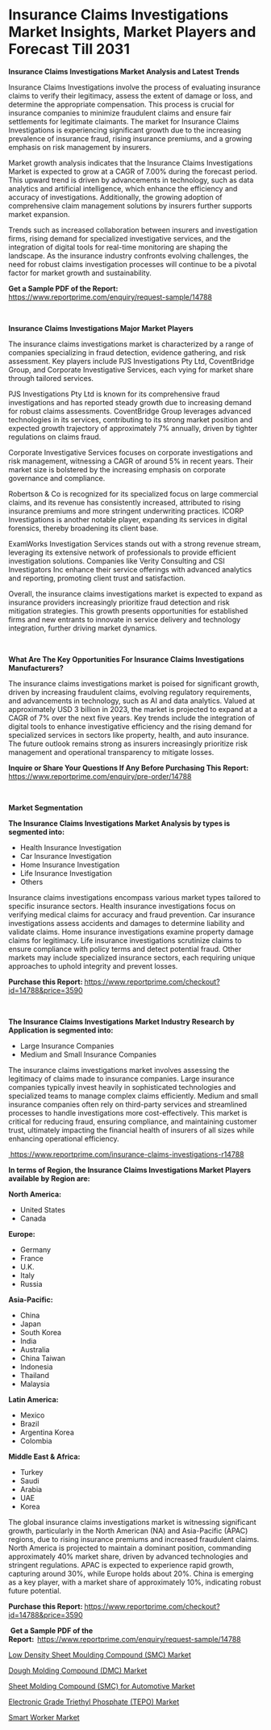 <p><h1>Insurance Claims Investigations Market Insights, Market Players and Forecast Till 2031</h1></p><p><strong>Insurance Claims Investigations Market Analysis and Latest Trends</strong></p>
<p><p>Insurance Claims Investigations involve the process of evaluating insurance claims to verify their legitimacy, assess the extent of damage or loss, and determine the appropriate compensation. This process is crucial for insurance companies to minimize fraudulent claims and ensure fair settlements for legitimate claimants. The market for Insurance Claims Investigations is experiencing significant growth due to the increasing prevalence of insurance fraud, rising insurance premiums, and a growing emphasis on risk management by insurers.</p><p>Market growth analysis indicates that the Insurance Claims Investigations Market is expected to grow at a CAGR of 7.00% during the forecast period. This upward trend is driven by advancements in technology, such as data analytics and artificial intelligence, which enhance the efficiency and accuracy of investigations. Additionally, the growing adoption of comprehensive claim management solutions by insurers further supports market expansion. </p><p>Trends such as increased collaboration between insurers and investigation firms, rising demand for specialized investigative services, and the integration of digital tools for real-time monitoring are shaping the landscape. As the insurance industry confronts evolving challenges, the need for robust claims investigation processes will continue to be a pivotal factor for market growth and sustainability.</p></p>
<p><strong>Get a Sample PDF of the Report:&nbsp;</strong> <a href="https://www.reportprime.com/enquiry/request-sample/14788?utm_campaign=1125&utm_medium=2&utm_source=Github&utm_content=ia&utm_term=11102024&utm_id=insurance-claims-investigations">https://www.reportprime.com/enquiry/request-sample/14788</a></p>
<p>&nbsp;</p>
<p><strong>Insurance Claims Investigations Major Market Players</strong></p>
<p><p>The insurance claims investigations market is characterized by a range of companies specializing in fraud detection, evidence gathering, and risk assessment. Key players include PJS Investigations Pty Ltd, CoventBridge Group, and Corporate Investigative Services, each vying for market share through tailored services.</p><p>PJS Investigations Pty Ltd is known for its comprehensive fraud investigations and has reported steady growth due to increasing demand for robust claims assessments. CoventBridge Group leverages advanced technologies in its services, contributing to its strong market position and expected growth trajectory of approximately 7% annually, driven by tighter regulations on claims fraud.</p><p>Corporate Investigative Services focuses on corporate investigations and risk management, witnessing a CAGR of around 5% in recent years. Their market size is bolstered by the increasing emphasis on corporate governance and compliance.</p><p>Robertson & Co is recognized for its specialized focus on large commercial claims, and its revenue has consistently increased, attributed to rising insurance premiums and more stringent underwriting practices. ICORP Investigations is another notable player, expanding its services in digital forensics, thereby broadening its client base.</p><p>ExamWorks Investigation Services stands out with a strong revenue stream, leveraging its extensive network of professionals to provide efficient investigation solutions. Companies like Verity Consulting and CSI Investigators Inc enhance their service offerings with advanced analytics and reporting, promoting client trust and satisfaction.</p><p>Overall, the insurance claims investigations market is expected to expand as insurance providers increasingly prioritize fraud detection and risk mitigation strategies. This growth presents opportunities for established firms and new entrants to innovate in service delivery and technology integration, further driving market dynamics.</p></p>
<p>&nbsp;</p>
<p><strong>What Are The Key Opportunities For Insurance Claims Investigations Manufacturers?</strong></p>
<p><p>The insurance claims investigations market is poised for significant growth, driven by increasing fraudulent claims, evolving regulatory requirements, and advancements in technology, such as AI and data analytics. Valued at approximately USD 3 billion in 2023, the market is projected to expand at a CAGR of 7% over the next five years. Key trends include the integration of digital tools to enhance investigative efficiency and the rising demand for specialized services in sectors like property, health, and auto insurance. The future outlook remains strong as insurers increasingly prioritize risk management and operational transparency to mitigate losses.</p></p>
<p><strong>Inquire or Share Your Questions If Any Before Purchasing This Report:</strong> <a href="https://www.reportprime.com/enquiry/pre-order/14788?utm_campaign=1125&utm_medium=2&utm_source=Github&utm_content=ia&utm_term=11102024&utm_id=insurance-claims-investigations">https://www.reportprime.com/enquiry/pre-order/14788</a></p>
<p>&nbsp;</p>
<p><strong>Market Segmentation</strong></p>
<p><strong>The Insurance Claims Investigations Market Analysis by types is segmented into:</strong></p>
<p><ul><li>Health Insurance Investigation</li><li>Car Insurance Investigation</li><li>Home Insurance Investigation</li><li>Life Insurance Investigation</li><li>Others</li></ul></p>
<p><p>Insurance claims investigations encompass various market types tailored to specific insurance sectors. Health insurance investigations focus on verifying medical claims for accuracy and fraud prevention. Car insurance investigations assess accidents and damages to determine liability and validate claims. Home insurance investigations examine property damage claims for legitimacy. Life insurance investigations scrutinize claims to ensure compliance with policy terms and detect potential fraud. Other markets may include specialized insurance sectors, each requiring unique approaches to uphold integrity and prevent losses.</p></p>
<p><strong>Purchase this Report:&nbsp;</strong><a href="https://www.reportprime.com/checkout?id=14788&price=3590&utm_campaign=1125&utm_medium=2&utm_source=Github&utm_content=ia&utm_term=11102024&utm_id=insurance-claims-investigations">https://www.reportprime.com/checkout?id=14788&price=3590</a></p>
<p>&nbsp;</p>
<p><strong>The Insurance Claims Investigations Market Industry Research by Application is segmented into:</strong></p>
<p><ul><li>Large Insurance Companies</li><li>Medium and Small Insurance Companies</li></ul></p>
<p><p>The insurance claims investigations market involves assessing the legitimacy of claims made to insurance companies. Large insurance companies typically invest heavily in sophisticated technologies and specialized teams to manage complex claims efficiently. Medium and small insurance companies often rely on third-party services and streamlined processes to handle investigations more cost-effectively. This market is critical for reducing fraud, ensuring compliance, and maintaining customer trust, ultimately impacting the financial health of insurers of all sizes while enhancing operational efficiency.</p></p>
<p><a href="https://www.reportprime.com/insurance-claims-investigations-r14788?utm_campaign=1125&utm_medium=2&utm_source=Github&utm_content=ia&utm_term=11102024&utm_id=insurance-claims-investigations">&nbsp;https://www.reportprime.com/insurance-claims-investigations-r14788</a></p>
<p><strong>In terms of Region, the Insurance Claims Investigations Market Players available by Region are:</strong></p>
<p>
    <p> <strong> North America: </strong>
        <ul>
            <li>United States</li>
            <li>Canada</li>
        </ul>
        </p> 
    <p> <strong> Europe: </strong>
        <ul>
            <li>Germany</li>
            <li>France</li>
            <li>U.K.</li>
            <li>Italy</li>
            <li>Russia</li>
        </ul>
        </p> 
    <p> <strong> Asia-Pacific: </strong>
        <ul>
            <li>China</li>
            <li>Japan</li>
            <li>South Korea</li>
            <li>India</li>
            <li>Australia</li>
            <li>China Taiwan</li>
            <li>Indonesia</li>
            <li>Thailand</li>
            <li>Malaysia</li>
        </ul>
        </p> 
    <p> <strong> Latin America: </strong>
        <ul>
            <li>Mexico</li>
            <li>Brazil</li>
            <li>Argentina Korea</li>
            <li>Colombia</li>
        </ul>
        </p> 
    <p> <strong> Middle East & Africa: </strong>
        <ul>
            <li>Turkey</li>
            <li>Saudi</li>
            <li>Arabia</li>
            <li>UAE</li>
            <li>Korea</li>
        </ul>
    </p>
    </p>
<p><p>The global insurance claims investigations market is witnessing significant growth, particularly in the North American (NA) and Asia-Pacific (APAC) regions, due to rising insurance premiums and increased fraudulent claims. North America is projected to maintain a dominant position, commanding approximately 40% market share, driven by advanced technologies and stringent regulations. APAC is expected to experience rapid growth, capturing around 30%, while Europe holds about 20%. China is emerging as a key player, with a market share of approximately 10%, indicating robust future potential.</p></p>
<p><strong>Purchase this Report: </strong><a href="https://www.reportprime.com/checkout?id=14788&price=3590&utm_campaign=1125&utm_medium=2&utm_source=Github&utm_content=ia&utm_term=11102024&utm_id=insurance-claims-investigations">https://www.reportprime.com/checkout?id=14788&price=3590</a></p>
<p>&nbsp;<strong>Get a Sample PDF of the Report:&nbsp;&nbsp;</strong><a href="https://www.reportprime.com/enquiry/request-sample/14788?utm_campaign=1125&utm_medium=2&utm_source=Github&utm_content=ia&utm_term=11102024&utm_id=insurance-claims-investigations">https://www.reportprime.com/enquiry/request-sample/14788</a></p>
<p><strong></strong></p>
<p><p><a href="https://www.linkedin.com/pulse/low-density-sheet-moulding-compound-smc-market-size-segmentation-fr3nf?utm_campaign=1125&utm_medium=2&utm_source=Github&utm_content=ia&utm_term=11102024&utm_id=insurance-claims-investigations">Low Density Sheet Moulding Compound (SMC) Market</a></p><p><a href="https://www.linkedin.com/pulse/dough-molding-compound-dmc-market-research-report-forecast-growth-urv3f?utm_campaign=1125&utm_medium=2&utm_source=Github&utm_content=ia&utm_term=11102024&utm_id=insurance-claims-investigations">Dough Molding Compound (DMC) Market</a></p><p><a href="https://www.linkedin.com/pulse/sheet-molding-compound-smc-automotive-market-share-size-trends-51ckf?utm_campaign=1125&utm_medium=2&utm_source=Github&utm_content=ia&utm_term=11102024&utm_id=insurance-claims-investigations">Sheet Molding Compound (SMC) for Automotive Market</a></p><p><a href="https://www.linkedin.com/pulse/electronic-grade-triethyl-phosphate-tepo-market-forecasts-trends-igdqf?utm_campaign=1125&utm_medium=2&utm_source=Github&utm_content=ia&utm_term=11102024&utm_id=insurance-claims-investigations">Electronic Grade Triethyl Phosphate (TEPO) Market</a></p><p><a href="https://issuu.com/reportprime-2/docs/smart-worker-market-size-2030.pptx_62e55c6302ee08?utm_campaign=1125&utm_medium=2&utm_source=Github&utm_content=ia&utm_term=11102024&utm_id=insurance-claims-investigations">Smart Worker Market</a></p></p>